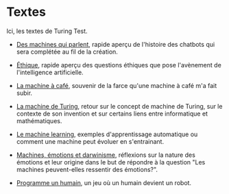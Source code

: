 Textes
======

Ici, les textes de Turing Test.

- [Des machines qui parlent](des-machines-qui-parlent.md), rapide aperçu de l'histoire des chatbots qui sera complétée au fil de la création.

- [Éthique](ethique.md), rapide aperçu des questions éthiques que pose l'avènement de l'intelligence artificielle.

- [La machine à café](la-machine-a-cafe.md), souvenir de la farce qu'une machine à café m'a fait subir.

- [La machine de Turing](la-machine-de-turing.md), retour sur le concept de machine de Turing, sur le contexte de son invention et sur certains liens entre informatique et mathématiques.

- [Le machine learning](machine-learning.md), exemples d'apprentissage automatique ou comment une machine peut évoluer en s'entrainant.

- [Machines, émotions et darwinisme](machines-emotions-et-darwinisme.md), réflexions sur la nature des émotions et leur origine dans le but de répondre à la question "Les machines peuvent-elles ressentir des émotions?".

- [Programme un humain](programme-un-humain.md), un jeu où un humain devient un robot.
